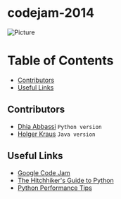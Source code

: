codejam-2014
============
![Picture](https://fbcdn-sphotos-b-a.akamaihd.net/hphotos-ak-ash3/t1.0-9/1977277_10151848996591157_1676416547_n.png)

# Table of Contents
 
* [Contributors](#team-members)
* [Useful Links](#links) 
 
## <a name="team-members"></a>Contributors
* [Dhia Abbassi](https://plus.google.com/u/0/+DhiaAbbassi "Dhia Google Profile")  `Python version`
* [Holger Kraus](https://plus.google.com/u/0/+HolgerKraus23 "Holger Google Profile")  `Java version`

## <a name="links"></a>Useful Links
* [Google Code Jam](http://code.google.com/codejam "Code Jam Website")
* [The Hitchhiker's Guide to Python](http://docs.python-guide.org/en/latest/ "Guide to Python")
* [Python Performance Tips](https://wiki.python.org/moin/PythonSpeed/PerformanceTips "Python Performance Tips")


